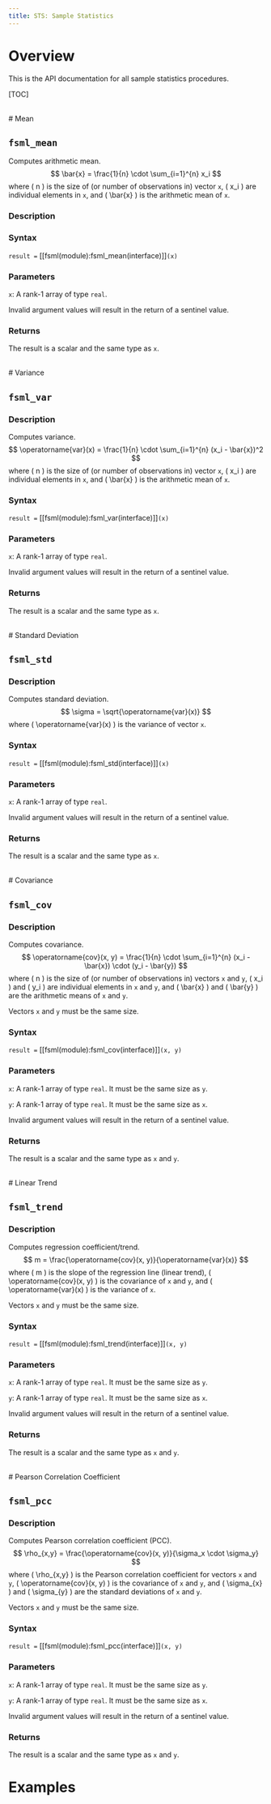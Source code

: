 ```yaml
---
title: STS: Sample Statistics
---
```


# Overview

This is the API documentation for all sample statistics procedures.

[TOC]

<br>
# Mean

## `fsml_mean`
Computes arithmetic mean.
$$ \bar{x} = \frac{1}{n} \cdot \sum_{i=1}^{n} x_i $$
where \( n \) is the size of (or number of observations in) vector `x`,
\( x_i \) are individual elements in `x`, and
\( \bar{x} \) is the arithmetic mean of `x`.

### Description

### Syntax
`result =` [[fsml(module):fsml_mean(interface)]]`(x)`

### Parameters
`x`: A rank-1 array of type `real`.

Invalid argument values will result in the return of a sentinel value.

### Returns
The result is a scalar and the same type as `x`.


<br>
# Variance

## `fsml_var`

### Description
Computes variance.
$$ \operatorname{var}(x) = \frac{1}{n} \cdot \sum_{i=1}^{n} (x_i - \bar{x})^2 $$
where \( n \) is the size of (or number of observations in) vector `x`,
\( x_i \) are individual elements in `x`, and
\( \bar{x} \) is the arithmetic mean of `x`.

### Syntax
`result =` [[fsml(module):fsml_var(interface)]]`(x)`

### Parameters
`x`: A rank-1 array of type `real`.

Invalid argument values will result in the return of a sentinel value.

### Returns
The result is a scalar and the same type as `x`.


<br>
# Standard Deviation

## `fsml_std`

### Description
Computes standard deviation.
$$ \sigma = \sqrt{\operatorname{var}(x)} $$
where \( \operatorname{var}(x) \) is the variance of vector `x`.

### Syntax
`result =` [[fsml(module):fsml_std(interface)]]`(x)`

### Parameters
`x`: A rank-1 array of type `real`.

Invalid argument values will result in the return of a sentinel value.

### Returns
The result is a scalar and the same type as `x`.


<br>
# Covariance

## `fsml_cov`

### Description
Computes covariance.
$$ \operatorname{cov}(x, y) = \frac{1}{n} \cdot \sum_{i=1}^{n} (x_i - \bar{x}) \cdot (y_i - \bar{y}) $$
where \( n \) is the size of (or number of observations in) vectors `x` and `y`,
\( x_i \) and \( y_i \) are individual elements in `x` and `y`, and
\( \bar{x} \) and \( \bar{y} \) are the arithmetic means of `x` and `y`.

Vectors `x` and `y` must be the same size.

### Syntax
`result =` [[fsml(module):fsml_cov(interface)]]`(x, y)`

### Parameters
`x`: A rank-1 array of type `real`. It must be the same size as `y`.

`y`: A rank-1 array of type `real`. It must be the same size as `x`.

Invalid argument values will result in the return of a sentinel value.

### Returns
The result is a scalar and the same type as `x` and `y`.


<br>
# Linear Trend

## `fsml_trend`

### Description
Computes regression coefficient/trend.
$$ m = \frac{\operatorname{cov}(x, y)}{\operatorname{var}(x)} $$
where \( m \) is the slope of the regression line (linear trend),
\( \operatorname{cov}(x, y) \) is the covariance of `x` and `y`, and
\( \operatorname{var}(x) \) is the variance of `x`.

Vectors `x` and `y` must be the same size.

### Syntax
`result =` [[fsml(module):fsml_trend(interface)]]`(x, y)`

### Parameters
`x`: A rank-1 array of type `real`. It must be the same size as `y`.

`y`: A rank-1 array of type `real`. It must be the same size as `x`.

Invalid argument values will result in the return of a sentinel value.

### Returns
The result is a scalar and the same type as `x` and `y`.


<br>
# Pearson Correlation Coefficient

## `fsml_pcc`

### Description
Computes Pearson correlation coefficient (PCC).
$$ \rho_{x,y} = \frac{\operatorname{cov}(x, y)}{\sigma_x \cdot \sigma_y} $$
where \( \rho_{x,y} \) is the Pearson correlation coefficient for vectors `x` and `y`,
\( \operatorname{cov}(x, y) \) is the covariance of `x` and `y`, and
\( \sigma_{x} \) and \( \sigma_{y} \) are the standard deviations of `x` and `y`.

Vectors `x` and `y` must be the same size.

### Syntax
`result =` [[fsml(module):fsml_pcc(interface)]]`(x, y)`

### Parameters
`x`: A rank-1 array of type `real`. It must be the same size as `y`.

`y`: A rank-1 array of type `real`. It must be the same size as `x`.

Invalid argument values will result in the return of a sentinel value.

### Returns
The result is a scalar and the same type as `x` and `y`.


# Examples

